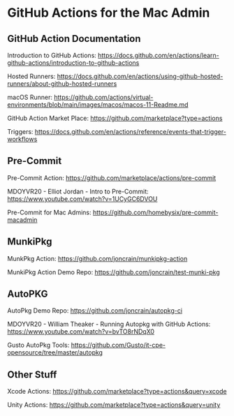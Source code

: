 # GitHub Actions for the Mac Admin

## GitHub Action Documentation

Introduction to GitHub Actions: https://docs.github.com/en/actions/learn-github-actions/introduction-to-github-actions

Hosted Runners: https://docs.github.com/en/actions/using-github-hosted-runners/about-github-hosted-runners

macOS Runner: https://github.com/actions/virtual-environments/blob/main/images/macos/macos-11-Readme.md

GitHub Action Market Place: https://github.com/marketplace?type=actions

Triggers: https://docs.github.com/en/actions/reference/events-that-trigger-workflows

## Pre-Commit

Pre-Commit Action: https://github.com/marketplace/actions/pre-commit

MDOYVR20 - Elliot Jordan - Intro to Pre-Commit: https://www.youtube.com/watch?v=1UCyGC6DVOU

Pre-Commit for Mac Admins: https://github.com/homebysix/pre-commit-macadmin

## MunkiPkg

MunkPkg Action: https://github.com/joncrain/munkipkg-action

MunkiPkg Action Demo Repo: https://github.com/joncrain/test-munki-pkg

## AutoPKG

AutoPkg Demo Repo: https://github.com/joncrain/autopkg-ci

MDOYVR20 - William Theaker - Running Autopkg with GitHub Actions: https://www.youtube.com/watch?v=bvTO8rNDqX0

Gusto AutoPkg Tools: https://github.com/Gusto/it-cpe-opensource/tree/master/autopkg

## Other Stuff

Xcode Actions: https://github.com/marketplace?type=actions&query=xcode

Unity Actions: https://github.com/marketplace?type=actions&query=unity
